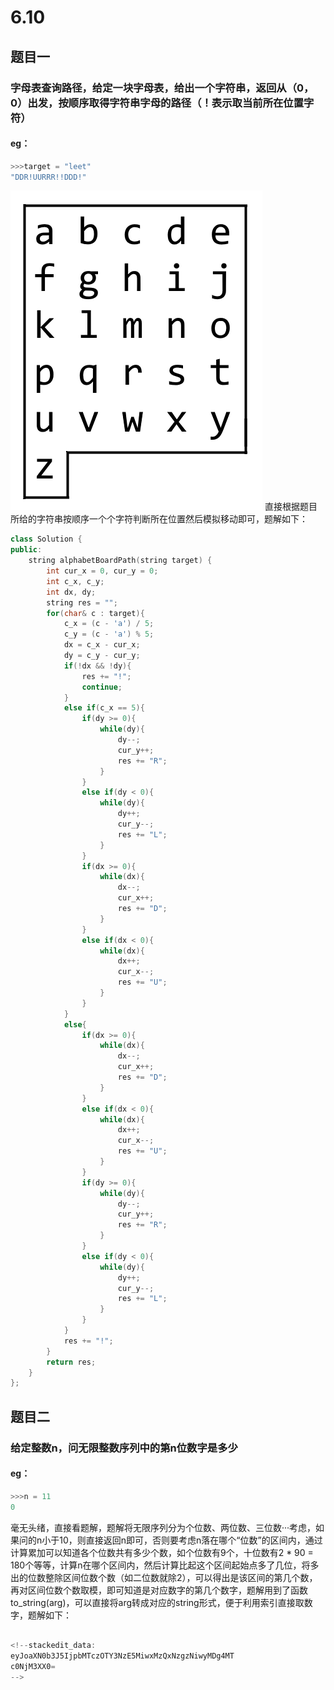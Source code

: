 # 6.10
## 题目一
### 字母表查询路径，给定一块字母表，给出一个字符串，返回从（0，0）出发，按顺序取得字符串字母的路径（！表示取当前所在位置字符）
#### eg：
```c++
>>>target = "leet"
"DDR!UURRR!!DDD!"
```
![输入图片说明](/imgs/2025-06-10/96VhH0XrmcMFYoO5.png)
直接根据题目所给的字符串按顺序一个个字符判断所在位置然后模拟移动即可，题解如下：
```c++
class Solution {
public:
    string alphabetBoardPath(string target) {
        int cur_x = 0, cur_y = 0;
        int c_x, c_y;
        int dx, dy;
        string res = "";
        for(char& c : target){
            c_x = (c - 'a') / 5;
            c_y = (c - 'a') % 5;
            dx = c_x - cur_x;
            dy = c_y - cur_y;
            if(!dx && !dy){
                res += "!";
                continue;
            }
            else if(c_x == 5){
                if(dy >= 0){
                    while(dy){
                        dy--;
                        cur_y++;
                        res += "R";
                    }
                }
                else if(dy < 0){
                    while(dy){
                        dy++;
                        cur_y--;
                        res += "L";
                    }
                }
                if(dx >= 0){
                    while(dx){
                        dx--;
                        cur_x++;
                        res += "D";
                    }
                }
                else if(dx < 0){
                    while(dx){
                        dx++;
                        cur_x--;
                        res += "U";
                    }
                }
            }
            else{
                if(dx >= 0){
                    while(dx){
                        dx--;
                        cur_x++;
                        res += "D";
                    }
                }
                else if(dx < 0){
                    while(dx){
                        dx++;
                        cur_x--;
                        res += "U";
                    }
                }
                if(dy >= 0){
                    while(dy){
                        dy--;
                        cur_y++;
                        res += "R";
                    }
                }
                else if(dy < 0){
                    while(dy){
                        dy++;
                        cur_y--;
                        res += "L";
                    }
                }
            }
            res += "!";
        }
        return res;
    }
};
```
## 题目二
### 给定整数n，问无限整数序列中的第n位数字是多少
#### eg：
```c++
>>>n = 11
0
```
毫无头绪，直接看题解，题解将无限序列分为个位数、两位数、三位数···考虑，如果问的n小于10，则直接返回n即可，否则要考虑n落在哪个“位数”的区间内，通过计算累加可以知道各个位数共有多少个数，如个位数有9个，十位数有2 * 90 = 180个等等，计算n在哪个区间内，然后计算比起这个区间起始点多了几位，将多出的位数整除区间位数个数（如二位数就除2），可以得出是该区间的第几个数，再对区间位数个数取模，即可知道是对应数字的第几个数字，题解用到了函数to_string(arg)，可以直接将arg转成对应的string形式，便于利用索引直接取数字，题解如下：
```c++

<!--stackedit_data:
eyJoaXN0b3J5IjpbMTczOTY3NzE5MiwxMzQxNzgzNiwyMDg4MT
c0NjM3XX0=
-->